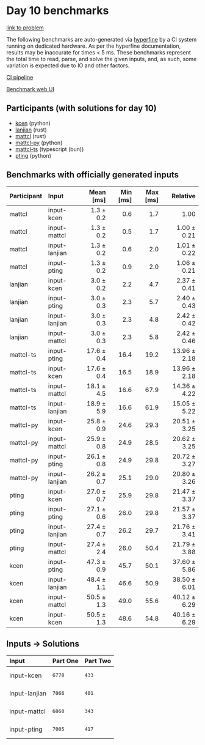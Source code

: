 # Day 10 benchmarks

[link to problem](https://adventofcode.com/2023/day/10)

The following benchmarks are auto-generated via
[hyperfine](https://github.com/sharkdp/hyperfine) by a CI system running on
dedicated hardware. As per the hyperfine documentation, results may be
inaccurate for times < 5 ms. These benchmarks represent the total time to read,
parse, and solve the given inputs, and, as such, some variation is expected due
to IO and other factors.

[CI pipeline](http://ci.papercode.net:8080/teams/main/pipelines/aoc2023)

[Benchmark web UI](https://aoc.ancalagon.black)


## Participants (with solutions for day 10)

- [kcen](https://github.com/kcen/aoc2023) (python)
- [lanjian](https://github.com/lanjian/aoc-2023) (rust)
- [mattcl](https://github.com/mattcl/aoc2023) (rust)
- [mattcl-py](https://github.com/mattcl/aoc2023-py) (python)
- [mattcl-ts](https://github.com/mattcl/aoc2023-js) (typescript (bun))
- [pting](https://github.com/pting/aoc2023) (python)


## Benchmarks with officially generated inputs

| Participant | Input | Mean [ms] | Min [ms] | Max [ms] | Relative |
|:---|:---|---:|---:|---:|---:|
| mattcl | input-kcen | 1.3 ± 0.2 | 0.6 | 1.7 | 1.00 |
| mattcl | input-mattcl | 1.3 ± 0.2 | 0.5 | 1.7 | 1.00 ± 0.21 |
| mattcl | input-lanjian | 1.3 ± 0.2 | 0.6 | 2.0 | 1.01 ± 0.22 |
| mattcl | input-pting | 1.3 ± 0.2 | 0.9 | 2.0 | 1.06 ± 0.21 |
| lanjian | input-kcen | 3.0 ± 0.2 | 2.2 | 4.7 | 2.37 ± 0.41 |
| lanjian | input-pting | 3.0 ± 0.3 | 2.3 | 5.7 | 2.40 ± 0.43 |
| lanjian | input-lanjian | 3.0 ± 0.3 | 2.3 | 4.8 | 2.42 ± 0.42 |
| lanjian | input-mattcl | 3.0 ± 0.3 | 2.3 | 5.8 | 2.42 ± 0.46 |
| mattcl-ts | input-pting | 17.6 ± 0.4 | 16.4 | 19.2 | 13.96 ± 2.18 |
| mattcl-ts | input-kcen | 17.6 ± 0.4 | 16.5 | 18.9 | 13.96 ± 2.18 |
| mattcl-ts | input-mattcl | 18.1 ± 4.5 | 16.6 | 67.9 | 14.36 ± 4.22 |
| mattcl-ts | input-lanjian | 18.9 ± 5.9 | 16.6 | 61.9 | 15.05 ± 5.22 |
| mattcl-py | input-kcen | 25.8 ± 0.9 | 24.6 | 29.3 | 20.51 ± 3.25 |
| mattcl-py | input-mattcl | 25.9 ± 0.8 | 24.9 | 28.5 | 20.62 ± 3.25 |
| mattcl-py | input-pting | 26.1 ± 0.8 | 24.9 | 29.8 | 20.72 ± 3.27 |
| mattcl-py | input-lanjian | 26.2 ± 0.7 | 25.1 | 29.0 | 20.80 ± 3.26 |
| pting | input-kcen | 27.0 ± 0.7 | 25.9 | 29.8 | 21.47 ± 3.37 |
| pting | input-pting | 27.1 ± 0.6 | 26.0 | 29.8 | 21.57 ± 3.37 |
| pting | input-lanjian | 27.4 ± 0.7 | 26.2 | 29.7 | 21.76 ± 3.41 |
| pting | input-mattcl | 27.4 ± 2.4 | 26.0 | 50.4 | 21.79 ± 3.88 |
| kcen | input-pting | 47.3 ± 0.9 | 45.7 | 50.1 | 37.60 ± 5.86 |
| kcen | input-lanjian | 48.4 ± 1.1 | 46.6 | 50.9 | 38.50 ± 6.01 |
| kcen | input-mattcl | 50.5 ± 1.3 | 49.0 | 55.6 | 40.12 ± 6.29 |
| kcen | input-kcen | 50.5 ± 1.3 | 48.6 | 54.8 | 40.16 ± 6.29 |


## Inputs -> Solutions

| Input | Part One | Part Two |
|:---|:---|:---|
|input-kcen|<pre>6778</pre>|<pre>433</pre>|
|input-lanjian|<pre>7066</pre>|<pre>401</pre>|
|input-mattcl|<pre>6860</pre>|<pre>343</pre>|
|input-pting|<pre>7005</pre>|<pre>417</pre>|